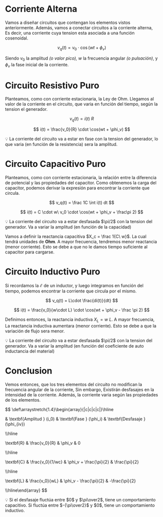 # Corriente Alterna

Vamos a diseñar circuitos que contengan los elementos vistos anteriormente. Además, vamos a conectar circuitos a la corriente alterna, Es decir, una corriente cuya tension esta asociada a una función cosenoidal.

$$
v_q(t) = v_0 \cdot \cos(wt + \phi_v)
$$

Siendo $v_0$ la amplitud *(o valor pico),* $w$ la frecuencia angular *(o pulsación)*, y $\phi_v$ la fase inicial de la corriente.

# Circuito Resistivo Puro

Planteamos, como con corriente estacionaria, la Ley de Ohm. Llegamos al valor de la corriente en el circuito, que varia en función del tiempo, según la tension el generador.

$$
v_q(t) = i(t)\ R
$$

$$
i(t) = \frac{v_0}{R} \cdot \cos(wt + \phi_v)
$$

<aside>
💡 La corriente del circuito va a estar en fase con la tension del generador, lo que varia (en función de la resistencia) sera la amplitud.

</aside>

# Circuito Capacitivo Puro

Planteamos, como con corriente estacionaria, la relación entre la diferencia de potencial y las propiedades del capacitor. Como obtenemos la carga del capacitor, podemos derivar la expresión para encontrar la corriente que circula.

$$
v_q(t) = \frac 1C \int i(t) dt
$$

$$
i(t) = C \cdot w\ v_0  \cdot \cos(wt + \phi_v + \frac\pi 2)
$$

<aside>
💡 La corriente del circuito va a estar desfasada $\pi/2$ con la tension del generador. Va a variar la amplitud (en función de la capacidad)

</aside>

Vamos a definir la reactancia capacitiva $X_c = \frac 1{C\ w}$. La cual tendrá unidades de **Ohm**. A mayor frecuencia, tendremos menor reactancia (menor corriente). Esto se debe a que no le damos tiempo suficiente al capacitor para cargarse.

# Circuito Inductivo Puro

Si recordamos la $\mathcal E$ de un inductor, y luego integramos en función del tiempo, podemos encontrar la corriente que circula por el mismo.

$$
v_q(t) = L\cdot \frac{di(t)}{dt}
$$

$$
i(t) = \frac{v_0}{w\cdot L} \cdot \cos(wt + \phi_v - \frac \pi 2)
$$

Definimos entonces, la reactancia inductiva $X_L = w\ L$. A mayor frecuencia, La reactancia inductiva aumentara (menor corriente). Esto se debe a que la variación de flujo sera menor.

<aside>
💡 La corriente del circuito va a estar desfasada $\pi/2$ con la tension del generador. Va a variar la amplitud (en función del coeficiente de auto inductancia del material)

</aside>

# Conclusion

Vemos entonces, que los tres elementos del circuito no modifican la frecuencia angular de la corriente, Sin embargo, Existirán desfasajes en la intensidad de la corriente. Además, la corriente varia según las propiedades de los elementos.

$$
\def\arraystretch{1.4}\begin{array}{|c|c|c|c|}\hline

& \textbf{Amplitud } (i_0)  &
\textbf{Fase } (\phi_i) & \textbf{Desfasaje } (\phi_{iv})

\\\hline

\textbf{R} & 
\frac{v_0}{R} &
\phi_v &
0

\\\hline

\textbf{C} &
\frac{v_0}{1/wc} &
\phi_v + \frac{\pi}{2} &
\frac{\pi}{2}

\\\hline

\textbf{L} &
\frac{v_0}{wL} &
\phi_v - \frac{\pi}{2} &
-\frac{\pi}{2}

\\\hline\end{array}
$$

<aside>
💡 Si el desfasaje fluctúa entre $0$ y $\pi\over2$, tiene un comportamiento capacitivo. Si fluctúa entre $-{\pi\over2}$ y $0$, tiene un comportamiento inductivo.

</aside>